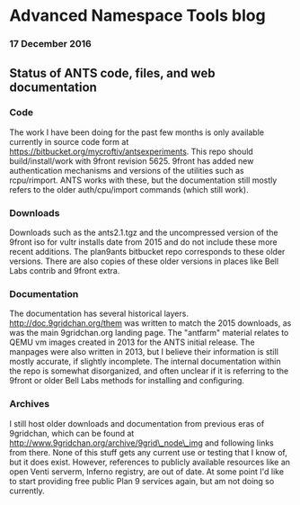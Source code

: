 # Advanced Namespace Tools blog
### 17 December 2016

## Status of ANTS code, files, and web documentation

### Code

The work I have been doing for the past few months is only available currently in source code form at https://bitbucket.org/mycroftiv/antsexperiments. This repo should build/install/work with 9front revision 5625. 9front has added new authentication mechanisms and versions of the utilities such as rcpu/rimport. ANTS works with these, but the documentation still mostly refers to the older auth/cpu/import commands (which still work).

### Downloads

Downloads such as the ants2.1.tgz and the uncompressed version of the 9front iso for vultr installs date from 2015 and do not include these more recent additions. The plan9ants bitbucket repo corresponds to these older versions. There are also copies of these older versions in places like Bell Labs contrib and 9front extra. 

### Documentation

The documentation has several historical layers. http://doc.9gridchan.org/them was written to match the 2015 downloads, as was the main 9gridchan.org landing page. The "antfarm" material relates to QEMU vm images created in 2013 for the ANTS initial release. The manpages were also written in 2013, but I believe their information is still mostly accurate, if slightly incomplete. The internal documentation within the repo is somewhat disorganized, and often unclear if it is referring to the 9front or older Bell Labs methods for installing and configuring.

### Archives

I still host older downloads and documentation from previous eras of 9gridchan, which can be found at http://www.9gridchan.org/archive/9grid\_node\_img and following links from there. None of this stuff gets any current use or testing that I know of, but it does exist. However, references to publicly available resources like an open Venti serverm, Inferno registry, are out of date. At some point I'd like to start providing free public Plan 9 services again, but am not doing so currently.

